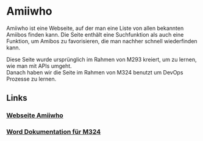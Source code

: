 # Amiiwho

Amiiwho ist eine Webseite, auf der man eine Liste von allen bekannten Amiibos finden kann. Die Seite enthält eine Suchfunktion als auch eine Funktion, um Amibos zu favorisieren, die man nachher schnell wiederfinden kann.

Diese Seite wurde ursprünglich im Rahmen von M293 kreiert, um zu lernen, wie man mit APIs umgeht.\
Danach haben wir die Seite im Rahmen von M324 benutzt um DevOps Prozesse zu lernen.

## Links

### [Webseite Amiiwho](https://juliahuettenmoser.github.io/portfolio/Amiiwho/)

### [Word Dokumentation für M324](https://bldsg-my.sharepoint.com/:w:/g/personal/dean_eichmann_ksb-sg_ch/EZHacYKF2exMpSBmjruY8-4BAlwHXLKE5xUlIKmJDytgcw?e=3zj9xY)
